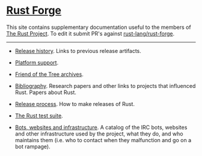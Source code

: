 # [Rust Forge](https://forge.rust-lang.org)

This site contains supplementary documentation useful to the members of
[The Rust Project](https://www.rust-lang.org). To edit it submit PR's against
[rust-lang/rust-forge].

[rust-lang/rust-forge]: https://github.com/rust-lang/rust-forge

<hr/>

- [Release history](releases.md). Links to previous release artifacts.

- [Platform support](platform-support.md).

- [Friend of the Tree archives](fott.md).

- [Bibliography](bibliography.md). Research papers and other links to projects
  that influenced Rust. Papers about Rust.

- [Release process](release-process.md). How to make releases of Rust.

- [The Rust test suite](test-suite.md).

- [Bots, websites and infrastructure](infrastructure.md). A catalog of the IRC
  bots, websites and other infrastructure used by the project, what they do, and
  who maintains them (i.e. who to contact when they malfunction and go on a bot
  rampage).
